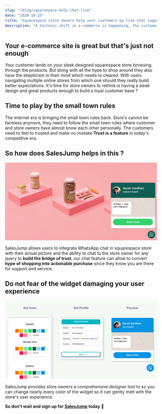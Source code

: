```yaml
---
slug: "/blog/squarespace-help-chat-live"
date: "2020-10-23"
title: "Squarespace store owners help your customers by live chat support"
description: "A tectonic shift in e-commerce is happening, the customers need better support and service in the era social media."
---
```


## Your e-commerce site is great but that's just not enough
Your customer lands on your sleek designed squarespace store browsing through the products. But along with all the hype to shop around they also have the skepticism in their mind which needs to cleared. With users navigating multiple online stores from which one should they really build better expectations. It's time for store owners to rethink is having a sleek design and great products enough to build a loyal customer base ?

## Time to play by the small town rules
The internet era is bringing the small town rules back. Store's cannot be faceless anymore, they need to follow the small town rules where customer and store owners have almost know each other personally. The customers need to feel to trusted and make no mistake **Trust is a feature** in today's competitive era.

## So how does SalesJump helps in this ?
![squarespace-whatsapp](../images/squarespace-whatsapp.png)

SalesJump allows users to integrate WhatsApp chat in squarespace store with their actual picture and the ability to chat to the store owner for any query to **build the bridge of trust**, our chat feature can allow to convert **hype of shopping into actionable purchase** since they know you are there for support and service.

## Do not fear of the widget damaging your user experience
![squarespace-whatsapp-design-widget](../images/squarespace-whatsapp-design-widget.png)

SalesJump provides store owners a comprehensive designer tool to so you can change nearly every color of the widget so it can gently melt with the store's user experience.

**So don't wait and sign up for [SalesJump](https://app.salesjump.xyz/register) today 🙂**






